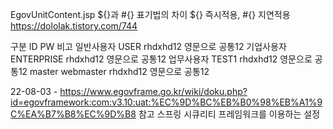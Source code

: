 

EgovUnitContent.jsp
${}과 #{} 표기법의 차이
${} 즉시적용,  #{} 지연적용
https://dololak.tistory.com/744


구분		ID			PW			비고
일반사용자	USER		rhdxhd12	영문으로 공통12
기업사용자	ENTERPRISE	rhdxhd12	영문으로 공통12
업무사용자	TEST1		rhdxhd12	영문으로 공통12
master	webmaster 	rhdxhd12	영문으로 공통12


22-08-03 - https://www.egovframe.go.kr/wiki/doku.php?id=egovframework:com:v3.10:uat:%EC%9D%BC%EB%B0%98%EB%A1%9C%EA%B7%B8%EC%9D%B8 참고
스프링 시큐리티 프레임워크를 이용하는 설정

